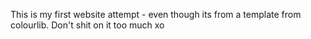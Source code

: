 This is my first website attempt - even though its from a template from colourlib. 
Don't shit on it too much xo 